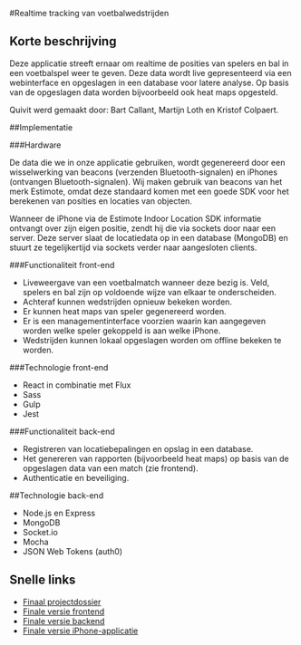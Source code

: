 #Realtime tracking van voetbalwedstrijden

## Korte beschrijving

Deze applicatie streeft ernaar om realtime de posities van spelers en bal in een voetbalspel weer te geven. Deze data wordt live gepresenteerd via een webinterface en opgeslagen in een database voor latere analyse. Op basis van de opgeslagen data worden bijvoorbeeld ook heat maps opgesteld. 

Quivit werd gemaakt door: Bart Callant, Martijn Loth en Kristof Colpaert.

##Implementatie

###Hardware

De data die we in onze applicatie gebruiken, wordt gegenereerd door een wisselwerking van beacons (verzenden Bluetooth-signalen) en iPhones (ontvangen Bluetooth-signalen). Wij maken gebruik van beacons van het merk Estimote, omdat deze standaard komen met een goede SDK voor het berekenen van posities en locaties van objecten. 

Wanneer de iPhone via de Estimote Indoor Location SDK informatie ontvangt over zijn eigen positie, zendt hij die via sockets door naar een server. Deze server slaat de locatiedata op in een database (MongoDB) en stuurt ze tegelijkertijd via sockets verder naar aangesloten clients.  

###Functionaliteit front-end

-	Liveweergave van een voetbalmatch wanneer deze bezig is. Veld, spelers en bal zijn op voldoende wijze van elkaar te onderscheiden. 
-	Achteraf kunnen wedstrijden opnieuw bekeken worden. 
- Er kunnen heat maps van speler gegenereerd worden. 
-	Er is een managementinterface voorzien waarin kan aangegeven worden welke speler gekoppeld is aan welke iPhone. 
-	Wedstrijden kunnen lokaal opgeslagen worden om offline bekeken te worden. 

###Technologie front-end
- React in combinatie met Flux
- Sass
- Gulp
- Jest

###Functionaliteit back-end

- Registreren van locatiebepalingen en opslag in een database. 
-	Het genereren van rapporten (bijvoorbeeld heat maps) op basis van de opgeslagen data van een match (zie frontend). 
-	Authenticatie en beveiliging.

##Technologie back-end

- Node.js en Express
- MongoDB
- Socket.io
- Mocha
- JSON Web Tokens (auth0)

## Snelle links

- [Finaal projectdossier](https://github.com/KristofColpaert/NMCTBackFront/blob/master/Projectdossier_MartijnLoth_BartCallant_KristofColpaert.docx)
- [Finale versie frontend](https://github.com/KristofColpaert/NMCTBackFront/tree/master/Frontend/0.1.1)
- [Finale versie backend](https://github.com/KristofColpaert/NMCTBackFront/tree/master/Backend/Client/1.0.0)
- [Finale versie iPhone-applicatie](https://github.com/KristofColpaert/Quivit/tree/master/iOSClient)
